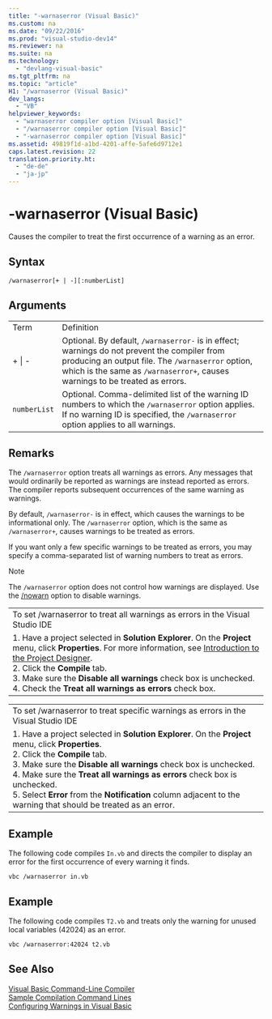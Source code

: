 ```yaml
---
title: "-warnaserror (Visual Basic)"
ms.custom: na
ms.date: "09/22/2016"
ms.prod: "visual-studio-dev14"
ms.reviewer: na
ms.suite: na
ms.technology: 
  - "devlang-visual-basic"
ms.tgt_pltfrm: na
ms.topic: "article"
H1: "/warnaserror (Visual Basic)"
dev_langs: 
  - "VB"
helpviewer_keywords: 
  - "warnaserror compiler option [Visual Basic]"
  - "/warnaserror compiler option [Visual Basic]"
  - "-warnaserror compiler option [Visual Basic]"
ms.assetid: 49819f1d-a1bd-4201-affe-5afe6d9712e1
caps.latest.revision: 22
translation.priority.ht: 
  - "de-de"
  - "ja-jp"
---
```

# -warnaserror (Visual Basic)
Causes the compiler to treat the first occurrence of a warning as an error.  
  
## Syntax  
  
```  
/warnaserror[+ | -][:numberList]  
```  
  
## Arguments  
  
|||  
|-|-|  
|Term|Definition|  
|+ &#124; -|Optional. By default, `/warnaserror-` is in effect; warnings do not prevent the compiler from producing an output file. The `/warnaserror` option, which is the same as `/warnaserror+`, causes warnings to be treated as errors.|  
|`numberList`|Optional. Comma-delimited list of the warning ID numbers to which the `/warnaserror` option applies. If no warning ID is specified, the `/warnaserror` option applies to all warnings.|  
  
## Remarks  
 The `/warnaserror` option treats all warnings as errors. Any messages that would ordinarily be reported as warnings are instead reported as errors. The compiler reports subsequent occurrences of the same warning as warnings.  
  
 By default, `/warnaserror-` is in effect, which causes the warnings to be informational only. The `/warnaserror` option, which is the same as `/warnaserror+`, causes warnings to be treated as errors.  
  
 If you want only a few specific warnings to be treated as errors, you may specify a comma-separated list of warning numbers to treat as errors.  
  
> [!NOTE]
>  The `/warnaserror` option does not control how warnings are displayed. Use the [/nowarn](../VS_csharp/-nowarn.md) option to disable warnings.  
  
||  
|-|  
|To set /warnaserror to treat all warnings as errors in the Visual Studio IDE|  
|1.  Have a project selected in **Solution Explorer**. On the **Project** menu, click **Properties**. For more information, see [Introduction to the Project Designer](assetId:///898dd854-c98d-430c-ba1b-a913ce3c73d7).<br />2.  Click the **Compile** tab.<br />3.  Make sure the **Disable all warnings** check box is unchecked.<br />4.  Check the **Treat all warnings as errors** check box.|  
  
||  
|-|  
|To set /warnaserror to treat specific warnings as errors in the Visual Studio IDE|  
|1.  Have a project selected in **Solution Explorer**. On the **Project** menu, click **Properties**.<br />2.  Click the **Compile** tab.<br />3.  Make sure the **Disable all warnings** check box is unchecked.<br />4.  Make sure the **Treat all warnings as errors** check box is unchecked.<br />5.  Select **Error** from the **Notification** column adjacent to the warning that should be treated as an error.|  
  
## Example  
 The following code compiles `In.vb` and directs the compiler to display an error for the first occurrence of every warning it finds.  
  
```  
vbc /warnaserror in.vb  
```  
  
## Example  
 The following code compiles `T2.vb` and treats only the warning for unused local variables (42024) as an error.  
  
```  
vbc /warnaserror:42024 t2.vb  
```  
  
## See Also  
 [Visual Basic Command-Line Compiler](../VS_csharp/visual-basic-command-line-compiler.md)   
 [Sample Compilation Command Lines](../VS_csharp/sample-compilation-command-lines--visual-basic-.md)   
 [Configuring Warnings in Visual Basic](../VS_csharp/configuring-warnings-in-visual-basic.md)